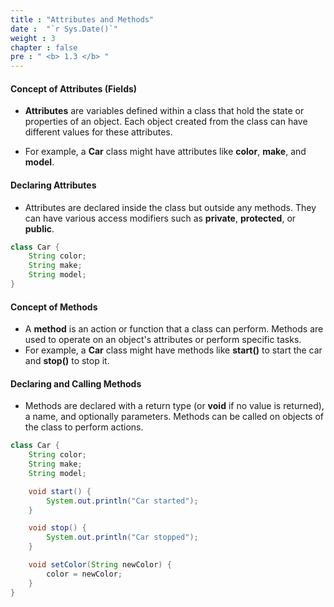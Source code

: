 ```yaml
---
title : "Attributes and Methods"
date :  "`r Sys.Date()`" 
weight : 3 
chapter : false
pre : " <b> 1.3 </b> "
---
```


#### Concept of Attributes (Fields)
- **Attributes** are variables defined within a class that hold the state or properties of an object. Each object created from the class can have different values for these attributes.

- For example, a **Car** class might have attributes like **color**, **make**, and **model**.

#### Declaring Attributes

- Attributes are declared inside the class but outside any methods. They can have various access modifiers such as **private**, **protected**, or **public**.

```java
class Car {
    String color;
    String make;
    String model;
}
```

#### Concept of Methods
- A **method** is an action or function that a class can perform. Methods are used to operate on an object's attributes or perform specific tasks.
- For example, a **Car** class might have methods like **start()** to start the car and **stop()** to stop it.

#### Declaring and Calling Methods
- Methods are declared with a return type (or **void** if no value is returned), a name, and optionally parameters. Methods can be called on objects of the class to perform actions.

```java
class Car {
    String color;
    String make;
    String model;

    void start() {
        System.out.println("Car started");
    }

    void stop() {
        System.out.println("Car stopped");
    }

    void setColor(String newColor) {
        color = newColor;
    }
}
```
